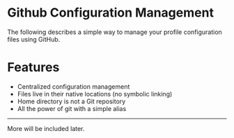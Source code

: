 # Github Configuration Management

The following describes a simple way to manage your profile
configuration files using GitHub.

# Features
 * Centralized configuration management
 * Files live in their native locations (no symbolic linking)
 * Home directory is not a Git repository
 * All the power of git with a simple alias

* * *

More will be included later.

